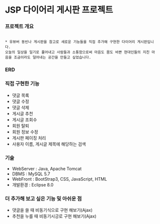 # JSP 다이어리 게시판 프로젝트

### 프로젝트 개요
<pre><code>
* 유뷰버 동빈나 게시판을 참고로 새로운 기능들을 직접 추가해 구현한 다이어리 게시판입니다. 
오늘의 일상을 일기로 풀어내고 사람들과 소통함으로써 마음도 몸도 바쁜 현대인들의 지친 마음을 조금이라도 덜어내는 공간을 만들고 싶었습니다.
</code></pre>

### ERD



### 직접 구현한 기능
* 댓글 목록 
* 댓글 수정
* 댓글 삭제
* 게시글 추천
* 게시글 조회수
* 회원 탈퇴
* 회원 정보 수정 
* 게시판 페이징 처리
* 사용자 이름, 게시글 제목에 해당하는 검색

### 기술
* WebServer : Java, Apache Tomcat
* DBMS : MySQL 5.7
* WebFront : BootStrap3, CSS, JavaScript, HTML
* 개발환경 : Eclipse 8.0

### 더 추가해 보고 싶은 기능 및 아쉬운 점
* 댓글을 쓸 때 비동기식으로 구현 해보기(Ajax)
* 추천을 누를 때 비동기시긍로 구현 해보기(Ajax)

